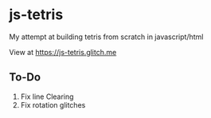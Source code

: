 # js-tetris

My attempt at building tetris from scratch in javascript/html

View at https://js-tetris.glitch.me

## To-Do
1. Fix line Clearing
2. Fix rotation glitches